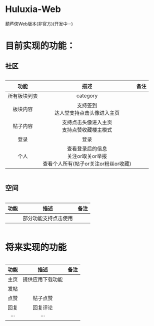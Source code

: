 # Huluxia-Web
葫芦侠Web版本(非官方)(开发中···)

# 目前实现的功能：
## 社区

<div style="width: 100%; overflow-x:auto;">

|功能|描述|备注|
|:---:|:---:|:---:|
|所有板块列表|category||
|板块内容|支持签到<br>达人堂支持点击头像进入主页||
|帖子内容|支持点击头像进入主页<br>支持点赞收藏楼主模式||
|登录|登录||
|个人|查看登录后的信息<br>关注or取关or举报<br>查看个人所有(帖子or关注or粉丝or收藏)||

</div>

## 空间

<div style="width: 100%; overflow-x:auto;">

|功能|描述|备注|
|:---:|:---:|:---:|
||部分功能支持点击使用||

</div>

# 将来实现的功能

<div style="width: 100%; overflow-x:auto;">

|功能|描述|备注|
|:---:|:---:|:---:|
|主页|提供应用下载功能||
|发帖|||
|点赞|帖子点赞||
|回复|回复评论||
|···|···||

</div>

